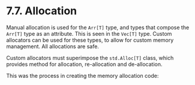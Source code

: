 # 7.7. Allocation

Manual allocation is used for the `Arr[T]` type, and types that compose the `Arr[T]` type as an attribute. This is seen
in the `Vec[T]` type. Custom allocators can be used for these types, to allow for custom memory management. All
allocations are safe.

Custom allocators must superimpose the `std.Alloc[T]` class, which provides method for allocation, re-allocation and
de-allocation.

This was the process in creating the memory allocation code:

